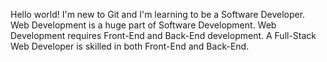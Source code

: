 Hello world! I'm new to Git and I'm learning to be a Software Developer.
Web Development is a huge part of Software Development.
Web Development requires Front-End and Back-End development.
A Full-Stack Web Developer is skilled in both Front-End and Back-End.
